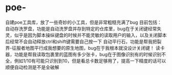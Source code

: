 # poe-
自建poe工具库，放了一些奇妙的小工具，但是非常粗糙充满了bug
目前包括：
    自动存洗罗盘，功能是自动洗罗盘并存到特定的仓库里，bug在于关闭键经常失灵，似乎是因为脚本操纵键盘的时候并不能灵敏的读取用户的输入，以及关闭脚本后经常不会自动释放ctrl和shift键需要自己按一下
    自动平行石，功能是帮我把裂界-征服者地图平行成我想要的原生地图，bug在于我根本就没设计关闭键！
    读卡器，功能是帮我读取包裹里的蓝图有多少张卡，bug在于图像识别有的时候识别不全，例如1/10有可能只识别到10，但是看总卡数足够用了，提高一下精度的话可以顺便自动检测是不是全破解

